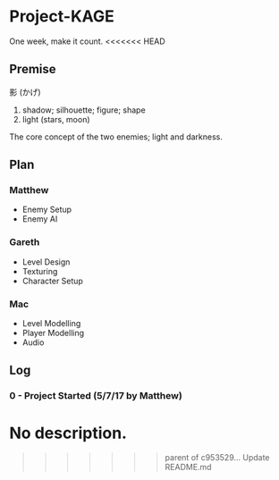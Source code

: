# Project-KAGE
One week, make it count.
<<<<<<< HEAD
## Premise
影 (かげ)
1) shadow; silhouette; figure; shape
2) light (stars, moon)

The core concept of the two enemies; light and darkness.
## Plan
### Matthew
- Enemy Setup
- Enemy AI
### Gareth
- Level Design
- Texturing
- Character Setup
### Mac
- Level Modelling
- Player Modelling
- Audio
## Log
### 0 - Project Started (5/7/17 by Matthew)
No description.
=======
>>>>>>> parent of c953529... Update README.md
